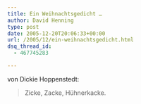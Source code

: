 ```yaml
---
title: Ein Weihnachtsgedicht …
author: David Henning
type: post
date: 2005-12-20T20:06:33+00:00
url: /2005/12/ein-weihnachtsgedicht.html
dsq_thread_id:
  - 467745283

---
```

von Dickie Hoppenstedt:

> Zicke, Zacke, Hühnerkacke.